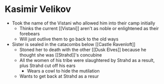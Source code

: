 # Kasimir Velikov

* Took the name of the Vistani who allowed him into their camp initially
  * Thinks the current [[Vistani]] aren't as noble or enlightened as their forebears
  * Will just outlive them to go back to the old ways
* Sister is sealed in the catacombs below [[Castle Ravenloft]]
  * Stoned her to death with the other [[Dusk Elves]] because he thought she was [[Strahd]]'s concubine
  * All the women of his tribe were slaughtered by Strahd as a result, plus Strahd cut off his ears
    * Wears a cowl to hide the mutilation
  * Wants to get back at Strahd as a resur